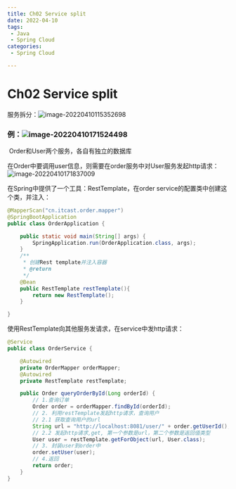```yaml
---
title: Ch02 Service split
date: 2022-04-10
tags:
 - Java
 - Spring Cloud
categories:
 - Spring Cloud

---
```


# Ch02 Service split



服务拆分：![image-20220410115352698](https://markdown-1301334775.cos.eu-frankfurt.myqcloud.com/markdown/image-20220410115352698.png)



### 例：![image-20220410171524498](https://markdown-1301334775.cos.eu-frankfurt.myqcloud.com/markdown/image-20220410171524498.png)

​	Order和User两个服务，各自有独立的数据库

​	在Order中要调用user信息，则需要在order服务中对User服务发起http请求：![image-20220410171837009](https://markdown-1301334775.cos.eu-frankfurt.myqcloud.com/markdown/image-20220410171837009.png)



在Spring中提供了一个工具：RestTemplate，在order service的配置类中创建这个类，并注入：

```java
@MapperScan("cn.itcast.order.mapper")
@SpringBootApplication
public class OrderApplication {

    public static void main(String[] args) {
        SpringApplication.run(OrderApplication.class, args);
    }
    /**
     * 创建Rest template并注入容器
     * @return
     */
    @Bean
    public RestTemplate restTemplate(){
        return new RestTemplate();
    }

}
```



使用RestTemplate向其他服务发请求，在service中发http请求：

```java
@Service
public class OrderService {

    @Autowired
    private OrderMapper orderMapper;
    @Autowired
    private RestTemplate restTemplate;

    public Order queryOrderById(Long orderId) {
        // 1.查询订单
        Order order = orderMapper.findById(orderId);
        // 2. 利用restTemplate发起http请求，查询用户
        // 2.1 获取查询用户的url
        String url = "http://localhost:8081/user/" + order.getUserId();
        // 2.2 发起http请求,get, 第一个参数是url，第二个参数是返回值类型
        User user = restTemplate.getForObject(url, User.class);
        // 3. 封装user到order中
        order.setUser(user);
        // 4.返回
        return order;
    }
}
```



